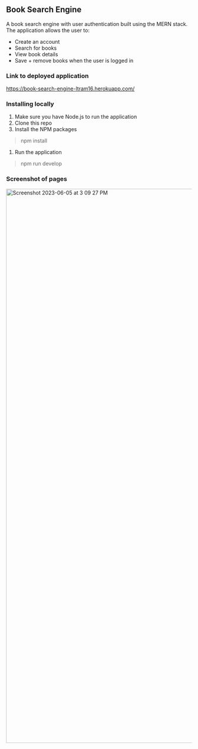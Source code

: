 ## Book Search Engine
  
 A book search engine with user authentication built using the MERN stack. The application allows the user to:
 
  - Create an account 
  - Search for books 
  - View book details
  - Save + remove books when the user is logged in 

### Link to deployed application

https://book-search-engine-ltram16.herokuapp.com/

### Installing locally

1. Make sure you have Node.js to run the application
2. Clone this repo
3. Install the NPM packages
> npm install
1. Run the application
> npm run develop

### Screenshot of pages


<img width="1501" alt="Screenshot 2023-06-05 at 3 09 27 PM" src="https://github.com/ltram16/book-search-engine/assets/119918403/df185474-e2f7-4f6d-8825-c7ff261d5dc2">


